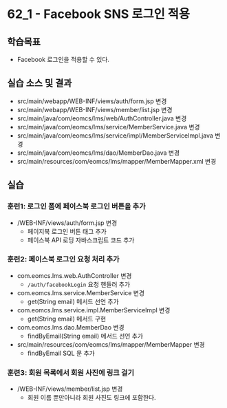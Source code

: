 # 62_1 - Facebook SNS 로그인 적용

## 학습목표

- Facebook 로그인을 적용할 수 있다.

## 실습 소스 및 결과

- src/main/webapp/WEB-INF/views/auth/form.jsp 변경
- src/main/webapp/WEB-INF/views/member/list.jsp 변경
- src/main/java/com/eomcs/lms/web/AuthController.java 변경
- src/main/java/com/eomcs/lms/service/MemberService.java 변경
- src/main/java/com/eomcs/lms/service/impl/MemberServiceImpl.java 변경
- src/main/java/com/eomcs/lms/dao/MemberDao.java 변경
- src/main/resources/com/eomcs/lms/mapper/MemberMapper.xml 변경

## 실습  

### 훈련1: 로그인 폼에 페이스북 로그인 버튼을 추가

- /WEB-INF/views/auth/form.jsp 변경
  - 페이지북 로그인 버튼 태그 추가
  - 페이스북 API 로딩 자바스크립트 코드 추가

### 훈련2: 페이스북 로그인 요청 처리 추가

- com.eomcs.lms.web.AuthController 변경
  - `/auth/facebookLogin` 요청 핸들러 추가
- com.eomcs.lms.service.MemberService 변경
  - get(String email) 메서드 선언 추가 
- com.eomcs.lms.service.impl.MemberServiceImpl 변경
  - get(String email) 메서드 구현
- com.eomcs.lms.dao.MemberDao 변경
  - findByEmail(String email) 메서드 선언 추가
- src/main/resources/com/eomcs/lms/mapper/MemberMapper 변경
  - findByEmail SQL 문 추가

### 훈련3: 회원 목록에서 회원 사진에 링크 걸기

- /WEB-INF/views/member/list.jsp 변경
  - 회원 이름 뿐만아니라 회원 사진도 링크에 포함한다.
  